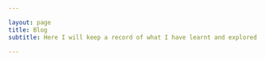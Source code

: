 ```yaml
---

layout: page
title: Blog 
subtitle: Here I will keep a record of what I have learnt and explored each day

---
```


